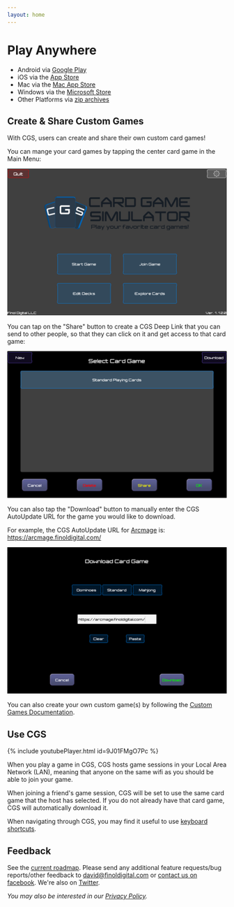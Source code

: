 ```yaml
---
layout: home
---
```


# Play Anywhere
- Android via [Google Play](https://play.google.com/store/apps/details?id=com.finoldigital.cardgamesim)
- iOS via the [App Store](https://itunes.apple.com/us/app/card-game-simulator/id1392877362?ls=1&mt=8)
- Mac via the [Mac App Store](https://itunes.apple.com/us/app/card-game-simulator/id1398206553?ls=1&mt=12)
- Windows via the [Microsoft Store](https://www.microsoft.com/store/apps/9N96N5S4W3J0)
- Other Platforms via [zip archives](https://drive.google.com/open?id=1-wmC7UIpLn-7taJTdYRsYUYX17beXJ9R)

## Create & Share Custom Games
With CGS, users can create and share their own custom card games!

You can mange your card games by tapping the center card game in the Main Menu:

![Main Menu Image](assets/img/mainmenu.png)

You can tap on the "Share" button to create a CGS Deep Link that you can send to other people, so that they can click on it and get access to that card game:

![Game Selection Menu Image](assets/img/selectionmenu.png)

You can also tap the "Download" button to manually enter the CGS AutoUpdate URL for the game you would like to download.

For example, the CGS AutoUpdate URL for [Arcmage](https://arcmage.org/) is: https://arcmage.finoldigital.com/

![Game Download Menu Image](assets/img/downloadmenu.png)

You can also create your own custom game(s) by following the [Custom Games Documentation](custom.html).

## Use CGS

{% include youtubePlayer.html id=9J01FMgO7Pc %}

When you play a game in CGS, CGS hosts game sessions in your Local Area Network (LAN), meaning that anyone on the same wifi as you should be able to join your game.

When joining a friend's game session, CGS will be set to use the same card game that the host has selected. If you do not already have that card game, CGS will automatically download it.

When navigating through CGS, you may find it useful to use [keyboard shortcuts](keyboard.html).

## Feedback
See the [current roadmap](roadmap.html). Please send any additional feature requests/bug reports/other feedback to <david@finoldigital.com> or [contact us on facebook](https://www.facebook.com/cardgamesimulator/). We're also on [Twitter](https://twitter.com/cardgamesim).

*You may also be interested in our [Privacy Policy](PRIVACY.html).*
